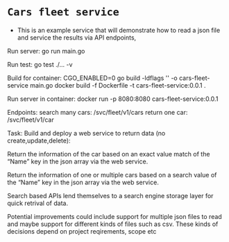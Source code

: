 # `Cars fleet service` 
* This is an example service that will demonstrate how to read a json file and service the results via API endpoints, 

Run server:
go run main.go

Run test:
go test ./... -v

Build for container:
CGO_ENABLED=0 go build -ldflags '' -o cars-fleet-service main.go
docker build -f Dockerfile -t cars-fleet-service:0.0.1 .

Run server in container:
docker run -p 8080:8080 cars-fleet-service:0.0.1

Endpoints:
search many cars: /svc/fleet/v1/cars
return one car: /svc/fleet/v1/car

Task: 
Build and deploy a web service to return data (no create,update,delete): 
 
Return the information of the car based on an exact value match of the “Name” key in 
the json array via the web service.

Return the information of one or multiple cars based on a search value of the “Name” 
key in the json array via the web service.

Search based APIs lend themselves to a search engine storage layer for quick retrival of data.

Potential improvements could include support for multiple json files to read and maybe support for different kinds of files such as csv. These kinds of decisions depend on project reqirements, scope etc